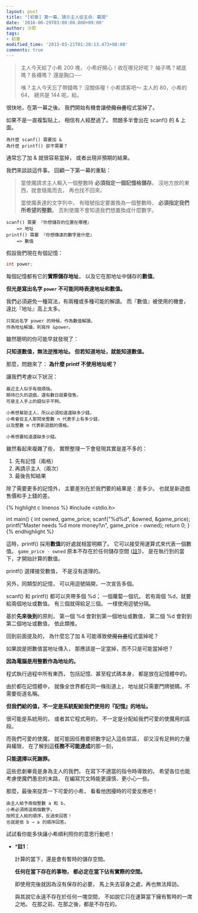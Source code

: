 ```yaml
---
layout: post
title: "[初章] 第一幕、請示主人從主命．幕間"
date: '2016-06-29T03:00:00.000+09:00'
author: 沙耶
tags:
- 初章
modified_time: '2013-03-21T01:20:13.473+08:00'
comments: true
---
```


> 主人今天給了小希 200 塊，
> 小希好開心！收在哪兒好呢？
> 袖子嗎？裙底嗎？長襪嗎？
> 還是胸口──
> 
> 咦？主人今天忘了帶錢嗎？
> 沒關係喔！小希請客吧～
> 主人的 80，小希的 64，
> 總共是 144 呢。給。

很快地，在第一幕之後。
我們開始有機會讓~~使魔自盡~~程式當掉了。

如果不是一直複製貼上，
相信有人經歷過了。
問題多半會出在 scanf() 的 & 上面。

	為什麼 scanf() 需要加 &
	為什麼 printf() 卻不需要？
	
通常忘了加 & 就很容易當掉，
或者出現非預期的結果。

我們來談談這件事。
回顧一下第一幕的重點：

> 當使魔請求主人輸入一個整數時
> **必須指定一個記憶格儲存**。
> 沒地方放的東西，就會隨風而去，
> 再也找不回來。
> 
> 當使魔表達的文字列中，
> 有暗號指定要置換為一個整數時，
> **必須指定我們所希望的整數**。
> 否則使魔不會知道我們想置換成什麼數字。

	scanf() 需要 『你想儲存的位置在哪裡』
		=> 地址
	printf() 需要 『你想傳達的數字是什麼』
		=> 數值

假設我們現在有個記憶：

```c
int power;
```

每個記憶都有它的**實際儲存地址**，
以及它在那地址中儲存的**數值**。

**但光是寫出名字 `power` 不可能同時表達地址和數值。**

我們必須避免一種寫法，有兩種或多種可能的解讀。
而『數值』被使用的機會，遠比『地址』高上太多。

	只寫出名字 power 的時候，作為數值解讀。
	作為地址解讀，則寫作 &power。

雖然聰明的你可能早就發現了：

**只知道數值，無法逆推地址。
但若知道地址，就能知道數值。**

那麼，問題來了：
**為什麼 printf 不使用地址呢？**

讓我們考慮以下狀況：

	最近主人似乎有個煩惱。
	期待已久的遊戲，還有數日就要發售。
	可是主人手上的錢似乎不夠。
	
	小希想幫助主人，所以必須知道還缺多少錢。
	小希會從主人那問來整數 n 代表手上有多少錢，
	以及整數 m 代表新遊戲的價格。
	
	小希想要知道還缺多少錢。
	
雖然看起來複雜了些，
實際整理一下會發現其實是差不多的：

1. 先有記憶（兩格）
2. 再請示主人（兩次）
3. 最後告知結果

除了需要更多的記憶外，
主要差別在於我們要的結果是：差多少。
也就是新遊戲售價和手上錢的差。

{% highlight c linenos %}
#include <stdio.h>

int main()
{
	int owned, game_price;
	scanf("%d%d", &owned, &game_price);
	printf("Master needs %d more money!\n", game_price - owned);
    return 0;
}
{% endhighlight %}

這時，printf() 採用**數值**的好處就相當明顯了。
它可以接受用運算式來代表一個數值。
`game_price - owned` 原本不存在於任何儲存空間 ([註1](#c1))，
是在執行到的當下，才開始計算的數值。

printf() 選擇接受數值，
不是沒有道理的。

另外，同類型的記憶，
可以用逗號隔開，一次宣告多個。

scanf() 和 printf() 都可以夾帶多個 %d；
一個蘿蔔一個坑。
若有兩個 %d，就要給兩個地址或數值。
有三個就得給足三個。
一樣使用逗號分隔。

基於**先來後到**的原則，
第一個 %d 會對到第一個地址或數值，
第二個 %d 會對到第二個地址或數值，
依此類推。
<br />

回到前面提及的，
為什麼忘了加 & 可能導致~~使魔自盡~~程式當掉呢？

如果說是把數值當地址傳入，
那應該是一定當掉，而不只是可能當掉吧？

**因為電腦是用整數作為地址的。**

程式執行過程中所有東西，
包括記憶、甚至程式碼本身，
都是放在記憶體中的。

由於都在記憶體中，
就像全世界都在同一條街道上，
地址就只需要門牌號碼，不需要街道名稱。

**但我們給的值，不一定是系統配給我們使用的『記憶』的地址。**

很可能是系統用的，
或者其它程式用的，
不一定是分配給我們可愛的使魔用的區段。

而我們可愛的使魔，
就可能因任務要把數字記入這些禁區，
卻又沒有足夠的力量與權限，
在了解到這**任務不可能達成**的那一刻，

**只能選擇以死謝罪。**

這些悲劇畢竟是身為主人的我們，
在寫下不適當的指令時導致的。
希望各位也能考慮使魔們愚忠的末路，
在編寫咒文時能更謹慎、更小心一些。
<br />

那麼，最後來捉弄一下可愛的小希，
看看他困擾時的可愛反應吧！

	由主人給予兩個整數 a 和 b，
	小希必須將這兩個數字，
	按照主人給的順序，反過來回答！
	也就是依 b → a 的順序回答。
	
試試看你能多快讓小希順利照你的意思行動吧！
<br />

- *<a name="c1"></a>**註1**：

	計算的當下，還是會有暫時的儲存空間。
	
	**任何在當下存在的事物，
	都必定在當下佔有實際的空間。**
	
	即使用完後就因為沒有保存的必要，
	馬上失去容身之處，再也無法拜訪。
	
	與其說它永遠不存在於任何一塊空間，
	不如說它只在運算當下擁有暫時的一席之地。
	在那之前、在那之後，都是不存在的。

